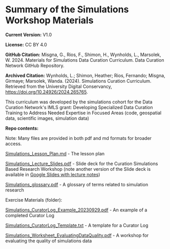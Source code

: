 # Summary of the Simulations Workshop Materials
**Current Version:** V1.0

**License:** CC BY 4.0

**GitHub Citation:**  Misgna, G., Rios, F., Shimon, H., Wynholds, L., Marsolek, W.  2024. Materials for Simulations Data Curation Curriculum. Data Curation Network GitHub Repository. 

**Archived Citation:** Wynholds, L.; Shimon, Heather; Rios, Fernando; Misgna, Girmaye; Marsolek, Wanda. (2024). Simulations Curation Curriculum. Retrieved from the University Digital Conservancy, https://doi.org/10.24926/2024.265765.

This curriculum was developed by the simulations cohort for the Data Curation Network's IMLS grant: Developing Specialized Data Curation Training to Address Needed Expertise in Focused Areas (code, geospatial data, scientific images, simulation data)

**Repo contents:**

Note: Many files are provided in both pdf and md formats for broader access.

[Simulations\_Lesson\_Plan.md](<Simulations_Lesson_Plan.md>) - The lesson plan 

[Simulations\_Lecture\_Slides.pdf](<Simulations_Lecture_Slides.pdf>) - Slide deck for the Curation Simulations Based Research Workshop (note another version of the Slide deck is available in [Google Slides with lecture notes](https://docs.google.com/presentation/d/1QUE-AdhvZZFzDQhe3SGfrPBtmL-dex6mb06wMVYwBkg/edit#slide=id.g250b1be951a_0_0))

[Simulations\_glossary.pdf](<Simulations_glossary.pdf>) - A glossary of terms related to simulation research

Exercise Materials (folder): 

[Simulations\_CuratorLog\_Example\_20230929.pdf](https://github.com/DataCurationNetwork/curation-curriculum/blob/005dd48da6f027e016c72624f6b48950d348f3b0/Specialized%20Data%20Types/Simulations/Exercise%20Materials/Simulations_CuratorLog_Example_20230929.pdf) - An example of a completed Curator Log

[Simulations\_CuratorLog\_Template.txt](https://github.com/DataCurationNetwork/curation-curriculum/blob/005dd48da6f027e016c72624f6b48950d348f3b0/Specialized%20Data%20Types/Simulations/Exercise%20Materials/Simulations_CuratorLog_Template.txt) - A template for a Curator Log

[Simulations\_Worksheet\_EvaluatingDataQuality.pdf](https://github.com/DataCurationNetwork/curation-curriculum/blob/005dd48da6f027e016c72624f6b48950d348f3b0/Specialized%20Data%20Types/Simulations/Exercise%20Materials/Simulations_Worksheet_EvaluatingDataQuality.pdf) - A workshop for evaluating the quality of simulations data

